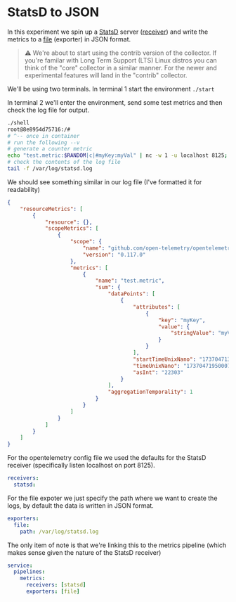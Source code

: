 # StatsD to JSON

In this experiment we spin up a [StatsD][www_statsd] server ([receiver][docs_statsd_rxr]) and write the metrics to a [file][docs_file_exp] (exporter) in JSON format.

> :warning: We're about to start using the contrib version of the collector. If you're familar with Long Term Support (LTS) Linux distros you can think of the "core" collector in a similar manner. For the newer and experimental features will land in the "contrib" collector.

We'll be using two terminals. In terminal 1 start the environment `./start`

In terminal 2 we'll enter the environment, send some test metrics and then check the log file for output.

```sh
./shell
root@8e8954d75716:/#
# ^-- once in container
# run the following --v
# generate a counter metric
echo "test.metric:$RANDOM|c|#myKey:myVal" | nc -w 1 -u localhost 8125;
# check the contents of the log file
tail -f /var/log/statsd.log
```

We should see something similar in our log file (I've formatted it for readability)

```json
{
    "resourceMetrics": [
        {
            "resource": {},
            "scopeMetrics": [
                {
                    "scope": {
                        "name": "github.com/open-telemetry/opentelemetry-collector-contrib/receiver/statsdreceiver",
                        "version": "0.117.0"
                    },
                    "metrics": [
                        {
                            "name": "test.metric",
                            "sum": {
                                "dataPoints": [
                                    {
                                        "attributes": [
                                            {
                                                "key": "myKey",
                                                "value": {
                                                    "stringValue": "myVal"
                                                }
                                            }
                                        ],
                                        "startTimeUnixNano": "1737047135002480107",
                                        "timeUnixNano": "1737047195000791302",
                                        "asInt": "22303"
                                    }
                                ],
                                "aggregationTemporality": 1
                            }
                        }
                    ]
                }
            ]
        }
    ]
}
```

For the opentelemetry config file we used the defaults for the StatsD receiver (specifically listen localhost on port 8125).

```yaml
receivers:
  statsd:
```

For the file expoter we just specify the path where we want to create the logs, by default the data is written in JSON format.

```yaml
exporters:
  file:
    path: /var/log/statsd.log
```

The only item of note is that we're linking this to the metrics pipeline (which makes sense given the nature of the StatsD receiver)

```yaml
service:
  pipelines:
    metrics:
      receivers: [statsd]
      exporters: [file]
```

<!-- linkies -->
[docs_statsd_rxr]: https://github.com/open-telemetry/opentelemetry-collector-contrib/tree/main/receiver/statsdreceiver
[docs_file_exp]: https://github.com/open-telemetry/opentelemetry-collector-contrib/tree/main/exporter/fileexporter
[www_statsd]: https://github.com/statsd/statsd?tab=readme-ov-file#usage

